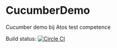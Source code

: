 # CucumberDemo
Cucumber demo bij Atos test competence

Build status: [![Circle CI](https://circleci.com/gh/vincentfree/TreeAPI.svg?style=svg)](https://circleci.com/gh/vincentfree/TreeAPI)
